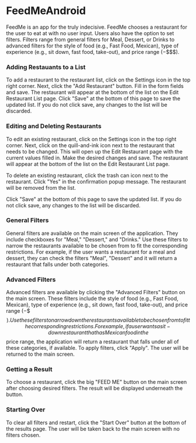 # FeedMeAndroid

FeedMe is an app for the truly indecisive. FeedMe chooses a restaurant for the user to eat at with no user input. Users also have the option to set filters. Filters range from general filters for Meal, Dessert, or Drinks to advanced filters for the style of food (e.g., Fast Food, Mexican), type of experience (e.g., sit down, fast food, take-out), and price range ($-$$$$).

### Adding Restauants to a List
To add a restaurant to the restaurant list, click on the Settings icon in the top right corner. Next, click the "Add Restaurant" button. Fill in the form fields and save. The restaurant will appear at the bottom of the list on the Edit Restaurant List page. Click "Save" at the bottom of this page to save the updated list. If you do not click save, any changes to the list will be discarded.

### Editing and Deleting Restaurants
To edit an existing restaurant, click on the Settings icon in the top right corner. Next, click on the quill-and-ink icon next to the restaurant that needs to be changed. This will open up the Edit Restaurant page with the current values filled in. Make the desired changes and save. The restaurant will appear at the bottom of the list on the Edit Restaurant List page.

To delete an existing restaurant, click the trash can icon next to the restaurant. Click "Yes" in the confirmation popup message. The restaurant will be removed from the list.

Click "Save" at the bottom of this page to save the updated list. If you do not click save, any changes to the list will be discarded.

### General Filters
General filters are available on the main screen of the application. They include checkboxes for "Meal," "Dessert," and "Drinks." Use these filters to narrow the restaurants available to be chosen from to fit the corresponding restrictions. For example, if the user wants a restaurant for a meal and dessert, they can check the filters "Meal", "Dessert" and it will return a restaurant that falls under both categories.

### Advanced Filters
Advanced filters are available by clicking the "Advanced Filters" button on the main screen. These filters include the style of food (e.g., Fast Food, Mexican), type of experience (e.g., sit down, fast food, take-out), and price range ($-$$$$). Use these filters to narrow down the restaurants available to be chosen from to fit the corresponding restrictions. For example, if a user wants a sit-down restaurant that has Mexican food inthe $$ price range, the application will return a restaurant that falls under all of these categories, if available. To apply filters, click "Apply". The user will be returned to the main screen.

### Getting a Result
To choose a restaurant, click the big "FEED ME" button on the main screen after choosing desired filters. The result will be displayed underneath the button.

### Starting Over
To clear all filters and restart, click the "Start Over" button at the bottom of the results page. The user will be taken back to the main screen with no filters chosen.
